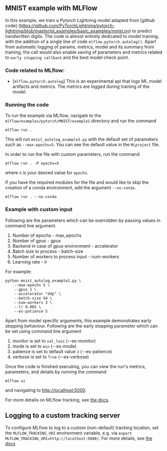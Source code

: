 ## MNIST example with MLFlow
In this example, we train a Pytorch Lightning model adapted from [github code] (https://github.com/PyTorchLightning/pytorch-lightning/blob/master/pl_examples/basic_examples/mnist.py) to predict handwritten digits. The code is almost entirely dedicated to model training, with the addition of a single line of code ``mlflow.pytorch.autolog()``. Apart from automatic logging of params, metrics, model and its summary from training, the call would also enable saving of parameters and metrics related to ``early stopping callback`` and the best model check point. 

### Code related to MLflow:
* [`mlflow.pytorch.autolog`]
This is an experimental api that logs ML model artifacts and metrics.
The metrics are logged during training of the model.

### Running the code
To run the example via MLflow, navigate to the `mlflow/examples/pytorch/MNIST/example1` directory and run the command

```
mlflow run .
```

This will run `mnist_autolog_example1.py` with the default set of parameters such as  `--max-epochs=5`. You can see the default value in the `MLproject` file.

In order to run the file with custom parameters, run the command

```
mlflow run . -P epochs=X
```

where `X` is your desired value for `epochs`.

If you have the required modules for the file and would like to skip the creation of a conda environment, add the argument `--no-conda`.

```
mlflow run . --no-conda
```

### Example with custom input

Following are the parameters which can be overridden by passing values in command line argument.

1. Number of epochs - max_epochs
2. Number of gpus - gpus
3. Backend in case of gpus environment - accelerator
4. Batch size to process - batch-size
5. Number of workers to process input - num-workers
6. Learning rate - lr

For example:
```
python mnist_autolog_example1.py \
    --max-epochs 5 \
    --gpus 1 \
    --accelerator "ddp" \
    --batch-size 64 \
    --num-workers 3 \
    --lr 0.001 \
    --es-patience 5
```

Apart from model specific arguments, this example demonstrates early stopping behaviour.
Following are the early stopping parameter which can be set using command line argument

1. monitor is set to `val_loss` (--es-monitor)
2. mode is set to `min` (--es-mode)
3. patience is set to default value `3` (--es-patience)
4. verbose is set to `True` (--es-verbose)


Once the code is finished executing, you can view the run's metrics, parameters, and details by running the command

```
mlflow ui
```

and navigating to [http://localhost:5000](http://localhost:5000).

For more details on MLflow tracking, see [the docs](https://www.mlflow.org/docs/latest/tracking.html#mlflow-tracking).

## Logging to a custom tracking server
To configure MLflow to log to a custom (non-default) tracking location, set the ``MLFLOW_TRACKING_URI`` environment variable, e.g. via  ``export MLFLOW_TRACKING_URI=http://localhost:5000/``.  For more details, see [the docs](https://mlflow.org/docs/latest/tracking.html#where-runs-are-recorded)
